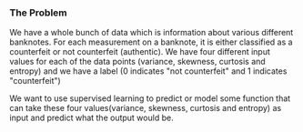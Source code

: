### The Problem
We have a whole bunch of data which is information about various different banknotes. For each measurement on a banknote, it is either classified as a counterfeit or not counterfeit (authentic). We have four different input values for each of the data points (variance, skewness, curtosis and entropy) and we have a label (0 indicates "not counterfeit" and 1 indicates "counterfeit")

We want to use supervised learning to predict or model some function that can take these four values(variance, skewness, curtosis and entropy) as input and predict what the output would be.